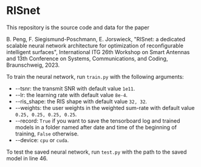 # RISnet

This repository is the source code and data for the paper

B. Peng, F. Siegismund-Poschmann, E. Jorswieck, "RISnet: a dedicated scalable neural network architecture for optimization of reconfigurable intelligent surfaces", International ITG 26th Workshop on Smart Antennas and 13th Conference on Systems, Communications, and Coding, Braunschweig, 2023.

To train the neural network, run `train.py` with the following arguments:

- --tsnr: the transmit SNR with default value `1e11`.
- --lr: the learning rate with default value `8e-4`.
- --ris_shape: the RIS shape with default value `32, 32`.
- --weights: the user weights in the weighted sum-rate with default value `0.25, 0.25, 0.25, 0.25`.
- --record: `True` if you want to save the tensorboard log and trained models in a folder named after date and time of the beginning of training, `False` otherwise.
- --device: `cpu` or `cuda`.

To test the saved neural network, run `test.py` with the path to the saved model in line 46.